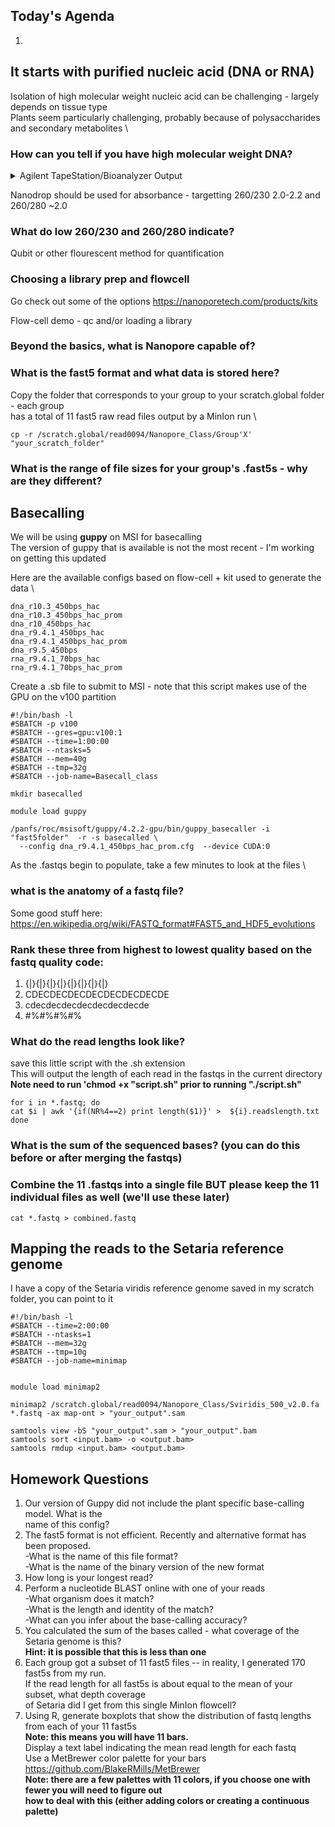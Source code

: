 ## Today's Agenda
1.  


## It starts with purified nucleic acid (DNA or RNA)
Isolation of high molecular weight nucleic acid can be challenging - largely depends on tissue type \
Plants seem particularly challenging, probably because of polysaccharides and secondary metabolites \

### How can you tell if you have high molecular weight DNA?

<details>
  <summary>Agilent TapeStation/Bioanalyzer Output</summary>
<img width="276" alt="image" src="https://user-images.githubusercontent.com/43852873/218581783-36197ece-baff-4a4e-afe9-5a1cf123ca2d.png">
</details>
  
  
Nanodrop should be used for absorbance - targetting 260/230 2.0-2.2 and 260/280 ~2.0
### What do low 260/230 and 260/280 indicate?

Qubit or other flourescent method for quantification

### Choosing a library prep and flowcell
Go check out some of the options https://nanoporetech.com/products/kits

Flow-cell demo - qc and/or loading a library

### Beyond the basics, what is Nanopore capable of?


### What is the fast5 format and what data is stored here?

Copy the folder that corresponds to your group to your scratch.global folder - each group \
has a total of 11 fast5 raw read files output by a MinIon run \

````
cp -r /scratch.global/read0094/Nanopore_Class/Group'X' "your_scratch_folder"
````

### What is the range of file sizes for your group's .fast5s - why are they different?

## Basecalling
We will be using **guppy** on MSI for basecalling \
The version of guppy that is available is not the most recent - I'm working on getting this updated

Here are the available configs based on flow-cell + kit used to generate the data \
`````
dna_r10.3_450bps_hac
dna_r10.3_450bps_hac_prom
dna_r10_450bps_hac
dna_r9.4.1_450bps_hac
dna_r9.4.1_450bps_hac_prom
dna_r9.5_450bps
rna_r9.4.1_70bps_hac
rna_r9.4.1_70bps_hac_prom
`````

Create a .sb file to submit to MSI - note that this script makes use of the GPU on the v100 partition
`````
#!/bin/bash -l
#SBATCH -p v100                                             
#SBATCH --gres=gpu:v100:1
#SBATCH --time=1:00:00
#SBATCH --ntasks=5
#SBATCH --mem=40g
#SBATCH --tmp=32g
#SBATCH --job-name=Basecall_class

mkdir basecalled

module load guppy

/panfs/roc/msisoft/guppy/4.2.2-gpu/bin/guppy_basecaller -i "fast5folder"  -r -s basecalled \
  --config dna_r9.4.1_450bps_hac_prom.cfg  --device CUDA:0
`````

As the .fastqs begin to populate, take a few minutes to look at the files \
### what is the anatomy of a fastq file?
Some good stuff here: https://en.wikipedia.org/wiki/FASTQ_format#FAST5_and_HDF5_evolutions

### Rank these three from highest to lowest quality based on the fastq quality code:
1.  {|}{|}{|}{|}{|}{|}{|}{|}
2.  CDECDECDECDECDECDECDECDE
3.  cdecdecdecdecdecdecdecde
4.  #$%#$%#$%#$%#$%#$%#$%#$%

### What do the read lengths look like?
save this little script with the .sh extension \
This will output the length of each read in the fastqs in the current directory\
**Note need to run 'chmod +x "script.sh" prior to running "./script.sh"**
`````
for i in *.fastq; do
cat $i | awk '{if(NR%4==2) print length($1)}' >  ${i}.readslength.txt
done
`````
### What is the sum of the sequenced bases? (you can do this before or after merging the fastqs)

### Combine the 11 .fastqs into a single file BUT please keep the 11 individual files as well (we'll use these later)
`````
cat *.fastq > combined.fastq
`````


## Mapping the reads to the Setaria reference genome
I have a copy of the Setaria viridis reference genome saved in my scratch folder, you can point to it 

`````
#!/bin/bash -l
#SBATCH --time=2:00:00
#SBATCH --ntasks=1
#SBATCH --mem=32g
#SBATCH --tmp=10g
#SBATCH --job-name=minimap


module load minimap2

minimap2 /scratch.global/read0094/Nanopore_Class/Sviridis_500_v2.0.fa  *.fastq -ax map-ont > "your_output".sam

samtools view -bS "your_output".sam > "your_output".bam
samtools sort <input.bam> -o <output.bam>
samtools rmdup <input.bam> <output.bam>
`````

## Homework Questions
1.  Our version of Guppy did not include the plant specific base-calling model. What is the \
    name of this config?
2.  The fast5 format is not efficient. Recently and alternative format has been proposed. \
      -What is the name of this file format? \
      -What is the name of the binary version of the new format 
4.  How long is your longest read?
5.  Perform a nucleotide BLAST online with one of your reads \
      -What organism does it match? \
      -What is the length and identity of the match? \
      -What can you infer about the base-calling accuracy? 
5.  You calculated the sum of the bases called - what coverage of the Setaria genome is this? \
      **Hint: it is possible that this is less than one**
6.  Each group got a subset of 11 fast5 files -- in reality, I generated 170 fast5s from my run. \
    If the read length for all fast5s is about equal to the mean of your subset, what depth coverage \
    of Setaria did I get from this single MinIon flowcell?
7.  Using R, generate boxplots that show the distribution of fastq lengths from each of your 11 fast5s \
    **Note: this means you will have 11 bars.** \
    Display a text label indicating the mean read length for each fastq \
    Use a MetBrewer color palette for your bars https://github.com/BlakeRMills/MetBrewer \
    **Note: there are a few palettes with 11 colors, if you choose one with fewer you will need to figure out** \
    **how to deal with this (either adding colors or creating a continuous palette)**


